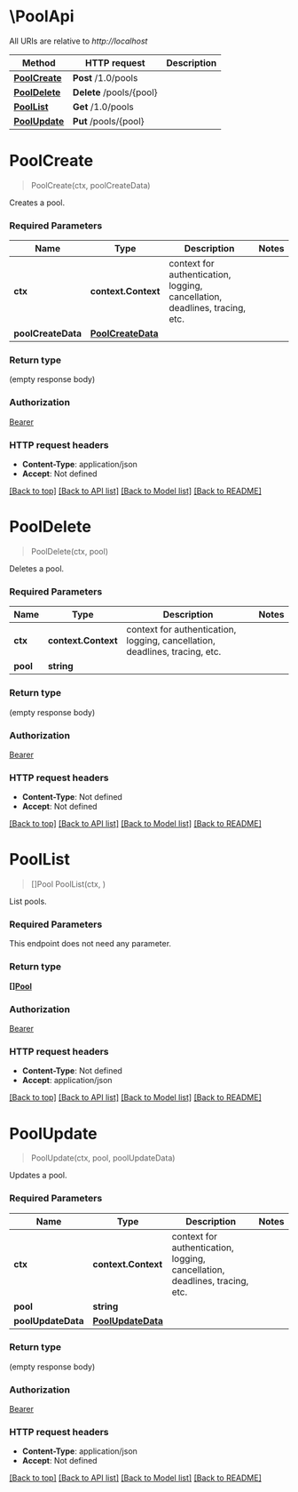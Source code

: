 # \PoolApi

All URIs are relative to *http://localhost*

Method | HTTP request | Description
------------- | ------------- | -------------
[**PoolCreate**](PoolApi.md#PoolCreate) | **Post** /1.0/pools | 
[**PoolDelete**](PoolApi.md#PoolDelete) | **Delete** /pools/{pool} | 
[**PoolList**](PoolApi.md#PoolList) | **Get** /1.0/pools | 
[**PoolUpdate**](PoolApi.md#PoolUpdate) | **Put** /pools/{pool} | 


# **PoolCreate**
> PoolCreate(ctx, poolCreateData)


Creates a pool.

### Required Parameters

Name | Type | Description  | Notes
------------- | ------------- | ------------- | -------------
 **ctx** | **context.Context** | context for authentication, logging, cancellation, deadlines, tracing, etc.
  **poolCreateData** | [**PoolCreateData**](PoolCreateData.md)|  | 

### Return type

 (empty response body)

### Authorization

[Bearer](../README.md#Bearer)

### HTTP request headers

 - **Content-Type**: application/json
 - **Accept**: Not defined

[[Back to top]](#) [[Back to API list]](../README.md#documentation-for-api-endpoints) [[Back to Model list]](../README.md#documentation-for-models) [[Back to README]](../README.md)

# **PoolDelete**
> PoolDelete(ctx, pool)


Deletes a pool.

### Required Parameters

Name | Type | Description  | Notes
------------- | ------------- | ------------- | -------------
 **ctx** | **context.Context** | context for authentication, logging, cancellation, deadlines, tracing, etc.
  **pool** | **string**|  | 

### Return type

 (empty response body)

### Authorization

[Bearer](../README.md#Bearer)

### HTTP request headers

 - **Content-Type**: Not defined
 - **Accept**: Not defined

[[Back to top]](#) [[Back to API list]](../README.md#documentation-for-api-endpoints) [[Back to Model list]](../README.md#documentation-for-models) [[Back to README]](../README.md)

# **PoolList**
> []Pool PoolList(ctx, )


List pools.

### Required Parameters
This endpoint does not need any parameter.

### Return type

[**[]Pool**](Pool.md)

### Authorization

[Bearer](../README.md#Bearer)

### HTTP request headers

 - **Content-Type**: Not defined
 - **Accept**: application/json

[[Back to top]](#) [[Back to API list]](../README.md#documentation-for-api-endpoints) [[Back to Model list]](../README.md#documentation-for-models) [[Back to README]](../README.md)

# **PoolUpdate**
> PoolUpdate(ctx, pool, poolUpdateData)


Updates a pool.

### Required Parameters

Name | Type | Description  | Notes
------------- | ------------- | ------------- | -------------
 **ctx** | **context.Context** | context for authentication, logging, cancellation, deadlines, tracing, etc.
  **pool** | **string**|  | 
  **poolUpdateData** | [**PoolUpdateData**](PoolUpdateData.md)|  | 

### Return type

 (empty response body)

### Authorization

[Bearer](../README.md#Bearer)

### HTTP request headers

 - **Content-Type**: application/json
 - **Accept**: Not defined

[[Back to top]](#) [[Back to API list]](../README.md#documentation-for-api-endpoints) [[Back to Model list]](../README.md#documentation-for-models) [[Back to README]](../README.md)

